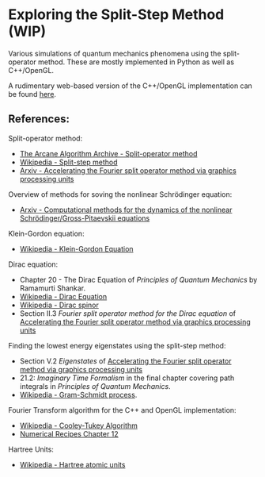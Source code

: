 # Exploring the Split-Step Method (WIP)

Various simulations of quantum mechanics phenomena using the
split-operator method. These are mostly implemented in Python as well as C++/OpenGL.

A rudimentary web-based version of the C++/OpenGL implementation can be found [here](https://marl0ny.github.io/split-operator-quantum2d.html).

## References:

Split-operator method:
 - [The Arcane Algorithm Archive - Split-operator method](https://www.algorithm-archive.org/contents/split-operator_method/split-operator_method.hml)
 - [Wikipedia - Split-step method](https://en.wikipedia.org/wiki/Split-step_method)
 - [Arxiv - Accelerating the Fourier split operator method via graphics processing units](https://arxiv.org/abs/1012.3911)

Overview of methods for soving the nonlinear Schrödinger equation:
 - [Arxiv - Computational methods for the dynamics of the nonlinear Schrödinger/Gross-Pitaevskii equations](https://arxiv.org/abs/1305.1093)

Klein-Gordon equation:
 - [Wikipedia - Klein-Gordon Equation](https://en.wikipedia.org/wiki/Klein%E2%80%93Gordon_equation)

Dirac equation:
 - Chapter 20 - The Dirac Equation of <i>Principles of Quantum Mechanics</i> by Ramamurti Shankar.
 - [Wikipedia - Dirac Equation](https://en.wikipedia.org/wiki/Dirac_equation)
 - [Wikipedia - Dirac spinor](https://en.wikipedia.org/wiki/Dirac_spinor)
 - Section II.3 <i>Fourier split operator method for the Dirac equation</i> of [Accelerating the Fourier split operator method via graphics processing units](https://arxiv.org/abs/1012.3911)

Finding the lowest energy eigenstates using the split-step method:
 - Section V.2 <i>Eigenstates</i> of [Accelerating the Fourier split operator method via graphics processing units](https://arxiv.org/abs/1012.3911)
 - 21.2: <i>Imaginary Time Formalism</i> in the final chapter covering path integrals in <i>Principles of Quantum Mechanics</i>.
 - [Wikipedia - Gram-Schmidt process](https://en.wikipedia.org/wiki/Gram%E2%80%93Schmidt_process).

Fourier Transform algorithm for the C++ and OpenGL implementation:
 - [Wikipedia - Cooley-Tukey Algorithm](https://en.wikipedia.org/wiki/Cooley%E2%80%93Tukey_FFT_algorithm)
 - [Numerical Recipes Chapter 12](https://websites.pmc.ucsc.edu/~fnimmo/eart290c_17/NumericalRecipesinF77.pdf)

Hartree Units:
 - [Wikipedia - Hartree atomic units](https://en.wikipedia.org/wiki/Hartree_atomic_units)

